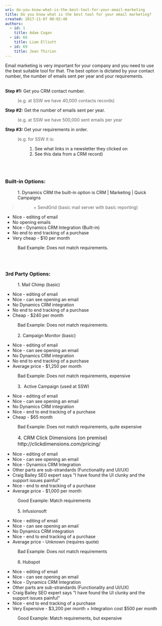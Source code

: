 ```yaml
---
uri: do-you-know-what-is-the-best-tool-for-your-email-marketing
title: Do you know what is the best tool for your email marketing?
created: 2017-11-07 00:02:48
authors:
  - id: 1
    title: Adam Cogan
  - id: 66
    title: Liam Elliott
  - id: 69
    title: Jean Thirion
---
```





<span class='intro'> ​Email marketing is very important for your company and you need to use the best suitable tool for that. The best option is dictated by your contact number, the number of emails sent per year&#160;and your requirements.<br><br> </span>

<p><strong>Step #1&#58;</strong> Get you CRM contact number.&#160;</p><blockquote style="margin&#58;0px 0px 0px 40px;border&#58;none;padding&#58;0px;"><p>(e.g. at SSW&#160;we have 40,000 contacts records)</p></blockquote><p><strong>Step&#160;#2&#58;</strong> Get the number of emails sent per year.&#160;</p><blockquote style="margin&#58;0px 0px 0px 40px;border&#58;none;padding&#58;0px;"><p>(e.g. at SSW we have 500,000&#160;​​sent emails per year</p></blockquote><p><strong>Step #3&#58;&#160;</strong>Get your requirements in order.&#160;&#160;</p><blockquote style="margin&#58;0px 0px 0px 40px;border&#58;none;padding&#58;0px;"><p>(e.g. for SSW it is&#58;</p></blockquote><p></p><ol><ol><ol><ol><li>​​​See what links in a newsletter they clicked on​</li><li>​​See this data from a CRM record)</li></ol></ol></ol></ol><div><br></div><div><br></div><h3 class="ssw15-rteElement-H3">Built-in Options&#58;​​​</h3><dd class="ssw15-rteElement-FigureNormal">​​​​​​​1. Dynamics ​​CRM the built​​​​​-in optio​​n is CRM | Marketing | Quick Campaigns​​​​​&#160;​</dd><blockquote><dd class="ssw15-rteElement-FigureNormal">&#160; &#160;​+ SendGrid (basic mail server with basic reporting)</dd></blockquote><ul dir="ltr" style="text-align&#58;left;"><li>​​Nice - ​editing o<span style="background-color&#58;initial;">f em</span><span style="background-color&#58;initial;">ail</span><br></li><li>​No opening emails<br></li><li>Nice -&#160;Dynamics&#160;CRM Integration (Built-in)<br></li><li>No end to end tracking of a purchase<br></li><li>Very cheap - $10 per month<br></li></ul><dd class="ssw15-rteElement-FigureBad" dir="ltr" style="text-align&#58;left;">​​​​Bad Example&#58;&#160;​Does not match requirements.​<br></dd><p></p><h3 class="ssw15-rteElement-H3"><br></h3><h3 class="ssw15-rteElement-H3">3rd Party Options&#58;​​​</h3><dd class="ssw15-rteElement-FigureNormal">1.&#160;Mail Chimp (basic)​<br></dd><ul><li>Nice - editing of email<br></li><li>Nice - can see opening an email<br></li><li>No&#160;Dynamics CRM&#160;integration<br></li><li>No end to end tracking of a purchase<br></li><li>Cheap - $240 per month<br></li></ul><dd class="ssw15-rteElement-FigureBad">​​​​​​​Bad Example&#58;&#160;​Does not match requirements.​<br></dd><dd class="ssw15-rteElement-FigureNormal"><br></dd><dd class="ssw15-rteElement-FigureNormal">2.​&#160;Campaign Monitor (basic)​<br></dd><p></p><ul><li>Nice - editing of email<br></li><li>Nice - can see opening an email<br></li><li>No Dynamics&#160;CRM integration<br></li><li>No end to end tracking of a purchase​<br></li><li>Average price&#160;-&#160;$1,250 per month​<br></li></ul><dd class="ssw15-rteElement-FigureBad">Bad Example&#58; Does not match requirements, expensive​​​</dd><dd class="ssw15-rteElement-FigureNormal"><br></dd><dd class="ssw15-rteElement-FigureNormal">3​.&#160; Active Campaign (used at SSW)</dd><p></p><ul><li>Nice - editing of email<br></li><li>Nice - can see opening an email<br></li><li>No Dynamics&#160;CRM integration<br></li><li>Nice -&#160;end to end tracking of a purchase<br></li><li>Cheap - $65 month<br></li></ul><dd class="ssw15-rteElement-FigureBad">Bad Example&#58; Does not match requirements, quite expensive​​<br></dd><dd class="ssw15-rteElement-FigureNormal">​</dd><dd class="ssw15-rteElement-FigureNormal"><span style="font-size&#58;1rem;">4</span><span style="font-size&#58;1rem;">. CRM</span><span style="font-size&#58;1rem;"> Click Dimensions (on premise)&#160; http&#58;//clickdimensions.com/pricing/</span></dd><ul><li>Nice - editing of email<br></li><li>Nice - can see opening an email<br></li><li>​Nice - Dynamics CRM Integration<br></li><li>Other parts are sub-strandards (Functionality and UI/UX)<br></li><li>Craig Bailey SEO expert says &quot;I have found the UI clunky and the support issues painful&quot;<br></li><li>Nice -&#160;end to end tracking of a purchase<br></li><li>Average price&#160;- $1,000 per month<br></li></ul><dd class="ssw15-rteElement-FigureGood">Good Example&#58; Match requirements​​​</dd><dd class="ssw15-rteElement-FigureNormal"><br></dd><dd class="ssw15-rteElement-FigureNormal">5.&#160;Infusionsoft​<br></dd><ul><li>Nice - editing of email<br></li><li>Nice - can see opening an email<br></li><li>No&#160;Dynamics ​CRM integration<br></li><li>Nice -&#160;end to end tracking of a purchase​<br></li><li>Average price - Unknown (requires quote)<br></li></ul><p></p><dd class="ssw15-rteElement-FigureBad">​​​​​Bad Example&#58; Does not match requirem​ents</dd><dd class="ssw15-rteElement-FigureNormal">​</dd><dd class="ssw15-rteElement-FigureNormal">6.&#160;Hubspot</dd><ul><li>Nice - editing of email<br></li><li>Nice - can see opening an email<br></li><li>​Nice - Dynamics CRM Integration<br></li><li>​Other parts are sub-strandards (Functionality and UI/UX)<br></li><li>Craig Bailey SEO expert says &quot;I have found the UI clunky and the support issues painful&quot;<br></li><li>Nice -&#160;end to end tracking of a purchase<br></li><li>Very&#160;Expensive - $3,200 per month + Integration cost $500 per month<br></li></ul><dd class="ssw15-rteElement-FigureGood">Good Example&#58; Match requirements, but expensive​​<br></dd>


